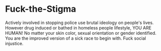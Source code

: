 # Fuck-the-Stigma
Actively involved in stopping police use brutal ideology on people's lives. However drug induced or bathed in homeless people lifestyle, YOU ARE HUMAN!  No matter your skin color, sexual orientation or gender identified. You are the improved version of a sick race to begin with. Fuck social injustice. 

